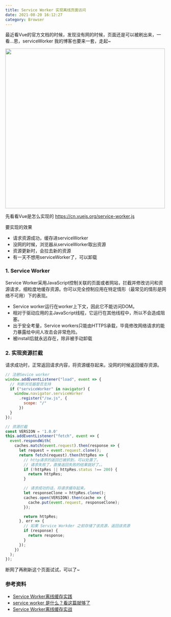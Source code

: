 ```yaml
---
title: Service Worker 实现离线页面访问
date: 2021-08-20 16:12:27
category: Browser
---
```

最近看Vue的官方文档的时候，发现没有网的时候，页面还是可以被刷出来，一看...恩，serviceWorker
我的博客也要来一套，走起~

<img src="1.jpg" style="width: 500px">

先看看Vue是怎么实现的
https://cn.vuejs.org/service-worker.js

要实现的效果
- 请求资源成功，缓存进serviceWorker
- 没网的时候，浏览器从serviceWorker取出资源
- 资源更新时，会拉去新的资源
- 有一天不想用serviceWorker了，可以卸载




### 1. Service Worker
Service Worker采用JavaScript控制关联的页面或者网站，拦截并修改访问和资源请求，细粒度地缓存资源。你可以完全控制应用在特定情形（最常见的情形是网络不可用）下的表现。

- Service worker运行在worker上下文，因此它不能访问DOM。
- 相对于驱动应用的主JavaScript线程，它运行在其他线程中，所以不会造成阻塞。
- 出于安全考量，Service workers只能由HTTPS承载，毕竟修改网络请求的能力暴露给中间人攻击会非常危险。
- 被install后就永远存在，除非被手动卸载




### 2. 实现资源拦截
请求成功时，正常返回请求内容，将资源缓存起来。没网的时候返回缓存资源。
```js
// 注册Sevice worker
window.addEventListener("load", event => {
  // 判断浏览器是否支持
  if ("serviceWorker" in navigator) {
    window.navigator.serviceWorker
      .register("/sw.js", {
        scope: "/"
      })
  }
});

// 资源拦截
const VERSION = '1.0.0'
this.addEventListener("fetch", event => {
  event.respondWith(
    caches.match(event.request).then(response => {
      let request = event.request.clone();
      return fetch(request).then(httpRes => {
        // http请求的返回已被抓到，可以处置了。
        // 请求失败了，直接返回失败的结果就好了。。
        if (!httpRes || httpRes.status !== 200) {
          return httpRes;
        }

        // 请求成功的话，将请求缓存起来。
        let responseClone = httpRes.clone();
        caches.open(VERSION).then(cache => {
          cache.put(event.request, responseClone);
        });

        return httpRes;
      }, err => {
        // 如果 Service Workder 之前存储了该资源，返回该资源
        if (response) {
          return response;
        }
      });
    })
  );
});
```


断网了再刷新这个页面试试，可以了~




### 参考资料
- [Service Worker离线缓存实践](https://juejin.cn/post/6844903906670018568)
- [service worker 是什么？看这篇就够了](https://zhuanlan.zhihu.com/p/115243059)
- [Service Worker离线缓存实战](https://cloud.tencent.com/developer/article/1617365)
